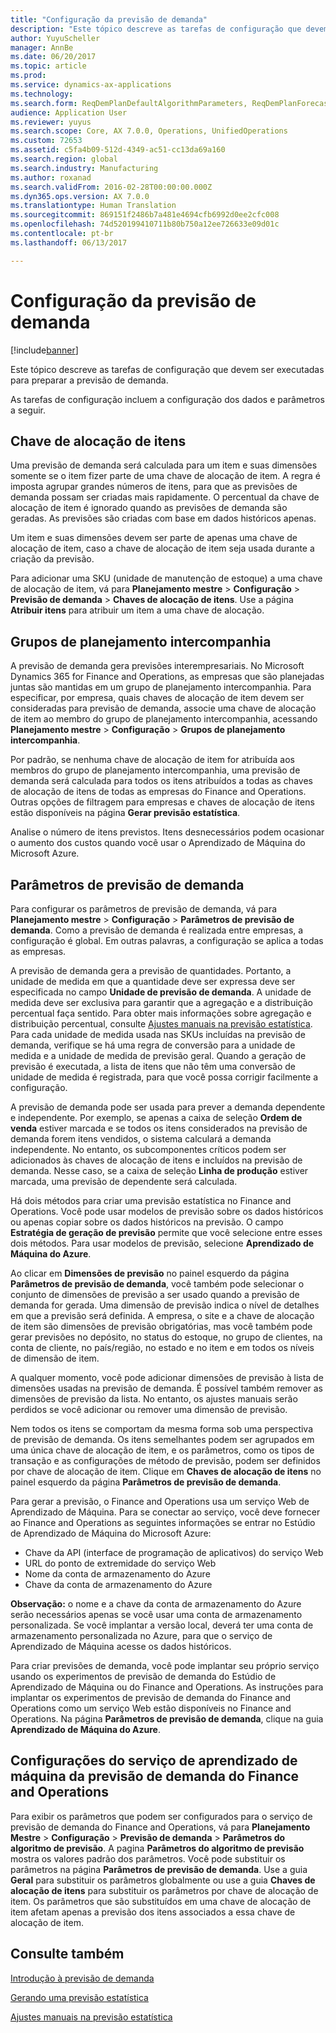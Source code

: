 ```yaml
---
title: "Configuração da previsão de demanda"
description: "Este tópico descreve as tarefas de configuração que devem ser executadas para preparar a previsão de demanda."
author: YuyuScheller
manager: AnnBe
ms.date: 06/20/2017
ms.topic: article
ms.prod: 
ms.service: dynamics-ax-applications
ms.technology: 
ms.search.form: ReqDemPlanDefaultAlgorithmParameters, ReqDemPlanForecastParameters
audience: Application User
ms.reviewer: yuyus
ms.search.scope: Core, AX 7.0.0, Operations, UnifiedOperations
ms.custom: 72653
ms.assetid: c5fa4b09-512d-4349-ac51-cc13da69a160
ms.search.region: global
ms.search.industry: Manufacturing
ms.author: roxanad
ms.search.validFrom: 2016-02-28T00:00:00.000Z
ms.dyn365.ops.version: AX 7.0.0
ms.translationtype: Human Translation
ms.sourcegitcommit: 869151f2486b7a481e4694cfb6992d0ee2cfc008
ms.openlocfilehash: 74d520199410711b80b750a12ee726633e09d01c
ms.contentlocale: pt-br
ms.lasthandoff: 06/13/2017

---
```


# <a name="demand-forecasting-setup"></a>Configuração da previsão de demanda

[!include[banner](../includes/banner.md)]


Este tópico descreve as tarefas de configuração que devem ser executadas para preparar a previsão de demanda.  

As tarefas de configuração incluem a configuração dos dados e parâmetros a seguir.

## <a name="item-allocation-key"></a>Chave de alocação de itens
Uma previsão de demanda será calculada para um item e suas dimensões somente se o item fizer parte de uma chave de alocação de item. A regra é imposta agrupar grandes números de itens, para que as previsões de demanda possam ser criadas mais rapidamente. O percentual da chave de alocação de item é ignorado quando as previsões de demanda são geradas. As previsões são criadas com base em dados históricos apenas. 

Um item e suas dimensões devem ser parte de apenas uma chave de alocação de item, caso a chave de alocação de item seja usada durante a criação da previsão. 

Para adicionar uma SKU (unidade de manutenção de estoque) a uma chave de alocação de item, vá para **Planejamento mestre** &gt; **Configuração** &gt; **Previsão de demanda** &gt; **Chaves de alocação de itens**. Use a página **Atribuir itens** para atribuir um item a uma chave de alocação.

## <a name="intercompany-planning-groups"></a>Grupos de planejamento intercompanhia
A previsão de demanda gera previsões interempresariais. No Microsoft Dynamics 365 for Finance and Operations, as empresas que são planejadas juntas são mantidas em um grupo de planejamento intercompanhia. Para especificar, por empresa, quais chaves de alocação de item devem ser consideradas para previsão de demanda, associe uma chave de alocação de item ao membro do grupo de planejamento intercompanhia, acessando **Planejamento mestre** &gt; **Configuração** &gt; **Grupos de planejamento intercompanhia**. 

Por padrão, se nenhuma chave de alocação de item for atribuída aos membros do grupo de planejamento intercompanhia, uma previsão de demanda será calculada para todos os itens atribuídos a todas as chaves de alocação de itens de todas as empresas do Finance and Operations. Outras opções de filtragem para empresas e chaves de alocação de itens estão disponíveis na página **Gerar previsão estatística**. 

Analise o número de itens previstos. Itens desnecessários podem ocasionar o aumento dos custos quando você usar o Aprendizado de Máquina do Microsoft Azure.

## <a name="demand-forecasting-parameters"></a>Parâmetros de previsão de demanda
Para configurar os parâmetros de previsão de demanda, vá para **Planejamento mestre** &gt; **Configuração** &gt; **Parâmetros de previsão de demanda**. Como a previsão de demanda é realizada entre empresas, a configuração é global. Em outras palavras, a configuração se aplica a todas as empresas. 

A previsão de demanda gera a previsão de quantidades. Portanto, a unidade de medida em que a quantidade deve ser expressa deve ser especificada no campo **Unidade de previsão de demanda**. A unidade de medida deve ser exclusiva para garantir que a agregação e a distribuição percentual faça sentido. Para obter mais informações sobre agregação e distribuição percentual, consulte [Ajustes manuais na previsão estatística](manual-adjustments-baseline-forecast.md). Para cada unidade de medida usada nas SKUs incluídas na previsão de demanda, verifique se há uma regra de conversão para a unidade de medida e a unidade de medida de previsão geral. Quando a geração de previsão é executada, a lista de itens que não têm uma conversão de unidade de medida é registrada, para que você possa corrigir facilmente a configuração. 

A previsão de demanda pode ser usada para prever a demanda dependente e independente. Por exemplo, se apenas a caixa de seleção **Ordem de venda** estiver marcada e se todos os itens considerados na previsão de demanda forem itens vendidos, o sistema calculará a demanda independente. No entanto, os subcomponentes críticos podem ser adicionados às chaves de alocação de itens e incluídos na previsão de demanda. Nesse caso, se a caixa de seleção **Linha de produção** estiver marcada, uma previsão de dependente será calculada. 

Há dois métodos para criar uma previsão estatística no Finance and Operations. Você pode usar modelos de previsão sobre os dados históricos ou apenas copiar sobre os dados históricos na previsão. O campo **Estratégia de geração de previsão** permite que você selecione entre esses dois métodos. Para usar modelos de previsão, selecione **Aprendizado de Máquina do Azure**. 

Ao clicar em **Dimensões de previsão** no painel esquerdo da página **Parâmetros de previsão de demanda**, você também pode selecionar o conjunto de dimensões de previsão a ser usado quando a previsão de demanda for gerada. Uma dimensão de previsão indica o nível de detalhes em que a previsão será definida. A empresa, o site e a chave de alocação de item são dimensões de previsão obrigatórias, mas você também pode gerar previsões no depósito, no status do estoque, no grupo de clientes, na conta de cliente, no país/região, no estado e no item e em todos os níveis de dimensão de item. 

A qualquer momento, você pode adicionar dimensões de previsão à lista de dimensões usadas na previsão de demanda. É possível também remover as dimensões de previsão da lista. No entanto, os ajustes manuais serão perdidos se você adicionar ou remover uma dimensão de previsão. 

Nem todos os itens se comportam da mesma forma sob uma perspectiva de previsão de demanda. Os itens semelhantes podem ser agrupados em uma única chave de alocação de item, e os parâmetros, como os tipos de transação e as configurações de método de previsão, podem ser definidos por chave de alocação de item. Clique em **Chaves de alocação de itens** no painel esquerdo da página **Parâmetros de previsão de demanda**. 

Para gerar a previsão, o Finance and Operations usa um serviço Web de Aprendizado de Máquina. Para se conectar ao serviço, você deve fornecer ao Finance and Operations as seguintes informações se entrar no Estúdio de Aprendizado de Máquina do Microsoft Azure:

-   Chave da API (interface de programação de aplicativos) do serviço Web
-   URL do ponto de extremidade do serviço Web
-   Nome da conta de armazenamento do Azure
-   Chave da conta de armazenamento do Azure

**Observação:** o nome e a chave da conta de armazenamento do Azure serão necessários apenas se você usar uma conta de armazenamento personalizada. Se você implantar a versão local, deverá ter uma conta de armazenamento personalizada no Azure, para que o serviço de Aprendizado de Máquina acesse os dados históricos. 

Para criar previsões de demanda, você pode implantar seu próprio serviço usando os experimentos de previsão de demanda do Estúdio de Aprendizado de Máquina ou do Finance and Operations. As instruções para implantar os experimentos de previsão de demanda do Finance and Operations como um serviço Web estão disponíveis no Finance and Operations. Na página **Parâmetros de previsão de demanda**, clique na guia **Aprendizado de Máquina do Azure**.

## <a name="settings-for-the-finance-and-operations-demand-forecasting-machine-learning-service"></a>Configurações do serviço de aprendizado de máquina da previsão de demanda do Finance and Operations
Para exibir os parâmetros que podem ser configurados para o serviço de previsão de demanda do Finance and Operations, vá para **Planejamento Mestre** &gt; **Configuração** &gt; **Previsão de demanda** &gt; **Parâmetros do algoritmo de previsão**. A pagina **Parâmetros do algoritmo de previsão** mostra os valores padrão dos parâmetros. Você pode substituir os parâmetros na página **Parâmetros de previsão de demanda**. Use a guia **Geral** para substituir os parâmetros globalmente ou use a guia **Chaves de alocação de itens** para substituir os parâmetros por chave de alocação de item. Os parâmetros que são substituídos em uma chave de alocação de item afetam apenas a previsão dos itens associados a essa chave de alocação de item.

<a name="see-also"></a>Consulte também
--------

[Introdução à previsão de demanda](introduction-demand-forecasting.md)

[Gerando uma previsão estatística](generate-statistical-baseline-forecast.md)

[Ajustes manuais na previsão estatística](manual-adjustments-baseline-forecast.md)




